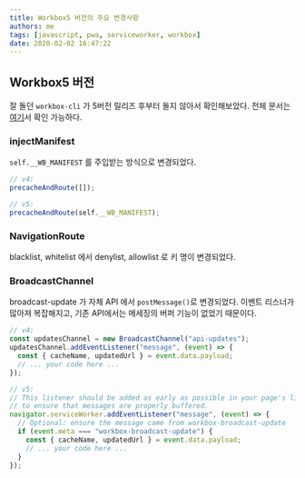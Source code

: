 ```yaml
---
title: Workbox5 버전의 주요 변경사항
authors: me
tags: [javascript, pwa, serviceworker, workbox]
date: 2020-02-02 16:47:22
---
```


## Workbox5 버전

잘 돌던 `workbox-cli` 가 5버전 릴리즈 후부터 돌지 않아서 확인해보았다.
전체 문서는 [여기](https://developers.google.com/web/tools/workbox/guides/migrations/migrate-from-v4)서 확인 가능하다.

### injectManifest

`self.__WB_MANIFEST` 를 주입받는 방식으로 변경되었다.

```js
// v4:
precacheAndRoute([]);

// v5:
precacheAndRoute(self.__WB_MANIFEST);
```

### NavigationRoute

blacklist, whitelist 에서 denylist, allowlist 로 키 명이 변경되었다.

### BroadcastChannel

broadcast-update 가 자체 API 에서 `postMessage()`로 변경되었다.
이벤트 리스너가 많아져 복잡해지고, 기존 API에서는 메세징의 버퍼 기능이 없었기 때문이다.

```js
// v4:
const updatesChannel = new BroadcastChannel("api-updates");
updatesChannel.addEventListener("message", (event) => {
  const { cacheName, updatedUrl } = event.data.payload;
  // ... your code here ...
});

// v5:
// This listener should be added as early as possible in your page's lifespan
// to ensure that messages are properly buffered.
navigator.serviceWorker.addEventListener("message", (event) => {
  // Optional: ensure the message came from workbox-broadcast-update
  if (event.meta === "workbox-broadcast-update") {
    const { cacheName, updatedUrl } = event.data.payload;
    // ... your code here ...
  }
});
```
